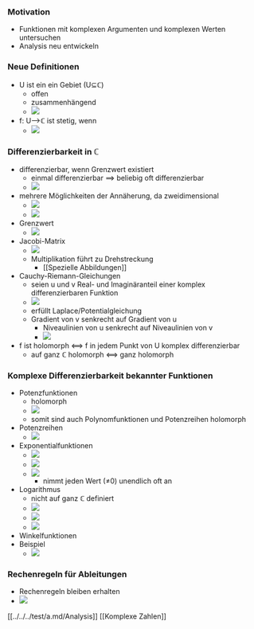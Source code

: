 ### Motivation
+ Funktionen mit komplexen Argumenten und komplexen Werten untersuchen
+ Analysis neu entwickeln

### Neue Definitionen
+ U ist ein ein Gebiet (U⊆ℂ)
	+ offen
	+ zusammenhängend
	+ ![](../../z_images/Pasted%20image%2020220509145115.png)
+ f: U-->ℂ ist stetig, wenn 
	+ ![](../../z_images/Pasted%20image%2020220509145208.png)

### Differenzierbarkeit in ℂ
+ differenzierbar, wenn Grenzwert existiert
	+ einmal differenzierbar ==> beliebig oft differenzierbar
	+ ![](../../z_images/Pasted%20image%2020220509145247.png)
+ mehrere Möglichkeiten der Annäherung, da zweidimensional
	+ ![](../../z_images/Pasted%20image%2020220509145356.png)
	+ ![](../../z_images/Pasted%20image%2020220509145653.png)
+ Grenzwert
	+ ![](../../z_images/Pasted%20image%2020220509145835.png)
+ Jacobi-Matrix
	+ ![](../../z_images/Pasted%20image%2020220509154036.png)
	+ Multiplikation führt zu Drehstreckung
		+ [[Spezielle Abbildungen]]
+ Cauchy-Riemann-Gleichungen
	+ seien u und v Real- und Imaginäranteil einer komplex differenzierbaren Funktion
	+ ![](../../z_images/Pasted%20image%2020220509154340.png)
	+ erfüllt Laplace/Potentialgleichung
	+ Gradient von v senkrecht auf Gradient von u
		+ Niveaulinien von u senkrecht auf Niveaulinien von v
		+ ![](../../z_images/Pasted%20image%2020220509154730.png)
+ f ist holomorph <==> f in jedem Punkt von U komplex differenzierbar
	+ auf ganz ℂ holomorph <==> ganz holomorph

### Komplexe Differenzierbarkeit bekannter Funktionen
+ Potenzfunktionen
	+ holomorph
	+ ![](../../z_images/Pasted%20image%2020220509155021.png)
	+ somit sind auch Polynomfunktionen und Potenzreihen holomorph
+ Potenzreihen
	+ ![](../../z_images/Pasted%20image%2020220509155254.png)
+ Exponentialfunktionen
	+ ![](../../z_images/Pasted%20image%2020220509155515.png)
	+ ![](../../z_images/Pasted%20image%2020220509155816.png)
	+ ![](../../z_images/Pasted%20image%2020220509155852.png)
		+ nimmt jeden Wert (≠0) unendlich oft an
+ Logarithmus
	+ nicht auf ganz ℂ definiert
	+ ![](../../z_images/Pasted%20image%2020220509172247.png)
	+ ![](../../z_images/Pasted%20image%2020220509160048.png)
	+ ![](../../z_images/Pasted%20image%2020220509160119.png)
+ Winkelfunktionen
+ Beispiel
	+ ![](../../z_images/Pasted%20image%2020220509160025.png)

### Rechenregeln für Ableitungen
+ Rechenregeln bleiben erhalten
+ ![](../../z_images/Pasted%20image%2020220509172008.png)


[[../../../test/a.md/Analysis]] [[Komplexe Zahlen]]
